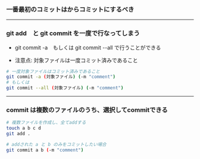 ### 一番最初のコミットはからコミットにするべき

--- 

### git add　と git commit を一度で行なってしまう

- git commit -a　もしくは git commit --all で行うことができる

- 注意点: 対象ファイルは一度コミット済みであること

```bash
# 一度対象ファイルはコミット済みであること
git commit -a (対象ファイル) (-m "comment")
# もしくは
git commit --all (対象ファイル) (-m "comment")
```
---

### commit は複数のファイルのうち、選択してcommitできる

```bash
# 複数ファイルを作成し、全てaddする
touch a b c d
git add .

# addされた a と b のみをコミットしたい場合
git commit a b (-m "comment")
```